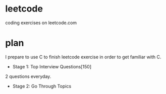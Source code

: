 # leetcode

coding exercises on leetcode.com

# plan

I prepare to use C to finish leetcode exercise in order to get familiar with C.

+ Stage 1: Top Interview Questions[150]

2 questions everyday.

+ Stage 2: Go Through Topics
